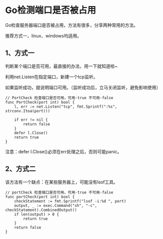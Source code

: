 # Go检测端口是否被占用

Go检查服务器端口是否被占用，方法有很多，分享两种常用的方法。

推荐方式一，linux、windows均适用。

## 1、方式一

判断某个端口是否可用，最直接的办法，用一下就知道啦~

利用net.Listen在指定端口，新建一个tcp监听。

如果监听成功，就说明端口可用。（监听成功后，立马关闭监听，避免影响使用）

```
// PortCheck 检查端口是否可用，可用-true 不可用-false
func PortCheck(port int) bool {
	l, err := net.Listen("tcp", fmt.Sprintf(":%s", strconv.Itoa(port)))

	if err != nil {
		return false
	}
	defer l.Close()
	return true
}
```

注意：defer l.Close()必须在err处理之后，否则可能panic。


## 2、方式二

该方法有一个缺点：在某些服务器上，可能没有lsof工具。
```
// portCheck 检查端口是否可用，可用-true 不可用-false
func portCheck(port int) bool {
	checkStatement := fmt.Sprintf("lsof -i:%d ", port)
	output, _ := exec.Command("sh", "-c", checkStatement).CombinedOutput()
	if len(output) > 0 {
		return true
	}
	return false
}
```
